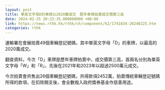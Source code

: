 ```yaml
---
layout: post
title: 單英文字母D的車牌以2020萬成交　歷年車牌拍賣成交價第三高
date: 2024-02-25 20:23:35.000000000 +08:00
link: https://news.rthk.hk/rthk/ch/component/k2/1741834-20240225.htm
categories: rthk
---
```


運輸署在會展拍賣49個車輛登記號碼，其中單英文字母「D」的車牌，以最高的2020萬成交。

翻查資料，今次「D」車牌是歷年車牌拍賣中，成交價第三高，首兩名分別為單英文字母「W」和「R」，先後在2021年和2023年以超過2500萬元成交。

今次拍賣會共售出26個車輛登記號碼，共得款項2452萬，拍賣傳統車輛登記號碼所得的款項，在扣除開支後，會全數撥入政府獎券基金作慈善用途。
